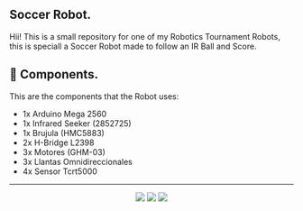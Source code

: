## Soccer Robot.

Hii! This is a small repository for one of my Robotics Tournament Robots, this is speciall a Soccer Robot made to follow an IR Ball and Score.

## 🤖 Components.

This are the components that the Robot uses:
* 1x Arduino Mega 2560
* 1x Infrared Seeker (2852725)
* 1x Brujula (HMC5883)
* 2x H-Bridge L2398
* 3x Motores (GHM-03)
* 3x Llantas Omnidireccionales
* 4x Sensor Tcrt5000

---
<div align=center>
  <img src="https://forthebadge.com/images/badges/built-with-love.svg" />
  <img src="https://forthebadge.com/images/badges/made-with-c-plus-plus.svg" />
  <img src="https://forthebadge.com/images/badges/powered-by-qt.svg" />
</div>
